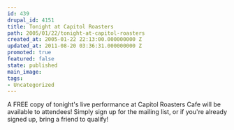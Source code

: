 ```yaml
---
id: 439
drupal_id: 4151
title: Tonight at Capitol Roasters
path: 2005/01/22/tonight-at-capitol-roasters
created_at: 2005-01-22 22:13:00.000000000 Z
updated_at: 2011-08-20 03:36:31.000000000 Z
promoted: true
featured: false
state: published
main_image: 
tags:
- Uncategorized
---
```

A FREE copy of tonight's live performance at Capitol Roasters Cafe will be available to attendees! Simply sign up for the mailing list, or if you're already signed up, bring a friend to qualify!
